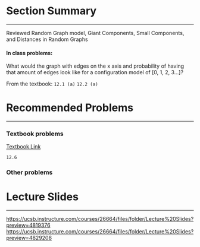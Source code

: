 # Section Summary
---
Reviewed Random Graph model, Giant Components, Small Components, and Distances in Random Graphs

#### In class problems:
What would the graph with edges on the x axis and probability of having that amount of edges look like for a configuration model of [0, 1, 2, 3...]?


From the textbook:
`12.1 (a)`
`12.2 (a)`

# Recommended Problems
---
### Textbook problems
[Textbook Link](https://math.bme.hu/~gabor/oktatas/SztoM/Newman_Networks.pdf)

`12.6`
### Other problems


# Lecture Slides
---
https://ucsb.instructure.com/courses/26664/files/folder/Lecture%20Slides?preview=4819376
https://ucsb.instructure.com/courses/26664/files/folder/Lecture%20Slides?preview=4829208